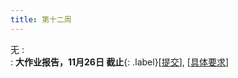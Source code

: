 ```yaml
---
title: 第十二周
---
```


无
:   
  :  **大作业报告，11月26日 截止**{: .label}\[[提交](https://bhpan.buaa.edu.cn/link/AAF82C4FED348C4D02823A803DEB1065D9)\], \[[具体要求](https://bhpan.buaa.edu.cn/link/AAB63CA8AAE4A048EFB7B6A6F812F3DC39)\]



<!-- https://bhpan.buaa.edu.cn/link/AAF82C4FED348C4D02823A803DEB1065D9
文件夹名：大作业报告-提交
有效期限：2023-11-26 23:59 -->